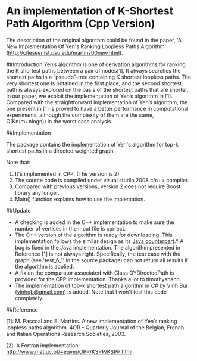 # An implementation of K-Shortest Path Algorithm (Cpp Version)

The description of the original algorithm could be found in the paper, 'A New Implementation Of Yen's Ranking Loopless Paths Algorithm' (http://citeseer.ist.psu.edu/martins00new.html).

##Introduction
Yen’s algorithm is one of derivation algorithms for ranking the K shortest paths between a pair of nodes[1]. It always searches the shortest paths in a “pseudo”-tree containing K shortest loopless paths. The very shortest one is obtained in the first place, and the second shortest path is always explored on the basis of the shortest paths that are shorter. In our paper, we exploit the implementation of Yen’s algorithm in [1]. Compared with the straightforward implementation of Yen’s algorithm, the one present in [1] is proved to have a better performance in computational experiments, although the complexity of them are the same, O(Kn(m+nlogn)) in the worst case analysis.

##Implementation

The package contains the implementation of Yen's algorithm for top-k shortest paths in a directed weighted graph. 

Note that:

1. It's implemented in CPP. (The version is 2)
2. The source code is compiled under visual studio 2008 c/c++ compiler. 
3. Compared with previous versions, version 2 does not require Boost library any longer.
4. Main() function explains how to use the implentation. 

##Update

* A checking is added in the C++ implementation to make sure the number of vertices in the input file is correct. 
* The C++ version of the algorithm is ready for downloading. This implementation follows the similar design as its [Java counterpart]().* A bug is fixed in the Java implementation. The algorithm presented in Reference [1] is not always right. Specifically, the test case with the graph (see 'test_6_1' in the source package) can not return all results if the algorithm is applied. 
* A fix on the comparator associated with Class QYDirectedPath is provided for the CPP implementation. Thanks a lot to timothyahahn. 
* The implementation of top-k shortest path algorithm in *C#* by Vinh Bui (vinhqb@gmail.com) is added. Note that I won't test this code completely. 

##Reference

[1]: M. Pascoal and E. Martins. A new implementation of Yen’s ranking loopless paths algorithm. 4OR – Quarterly Journal of the Belgian, French and Italian Operations Research Societies, 2003.

[2]: A Fortran implementation: http://www.mat.uc.pt/~eqvm/OPP/KSPP/KSPP.html.